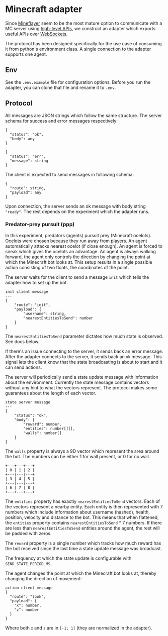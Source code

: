 # Minecraft adapter
Since [Mineflayer][mineflayer-git] seem to be the most mature option to
communicate with a MC server using [high-level APIs][mineflayer-api], we
construct an adapter which exports useful APIs over
[WebSockets][websockets-npm].

The protocol has been designed specifically for the use case of consuming it
from python's environment class. A single connection to the adapter supports
one agent.

## Env
See the `.env.example` file for configuration options. Before you run the
adapter, you can clone that file and rename it to `.env`.

## Protocol
All messages are JSON strings which follow the same structure. The server
schema for success and error messages respectively:

```
{
  "status": "ok",
  "body": any
}
```

```
{
  "status": "err",
  "message": string
}
```

The client is expected to send messages in following schema:

```
{
  "route": string,
  "payload": any
}
```

Upon connection, the server sends an ok message with body string `"ready"`. The
rest depends on the experiment which the adapter runs.

### Predator-prey pursuit (ppp)
In this experiment, predators (agents) pursuit prey (Minecraft ocelots).
Ocelots were chosen because they run away from players. An agent automatically
attacks nearest ocelot (if close enough). An agent is forced to sneak which
gives the ocelots an advantage. An agent is always walking forward, the agent
only controls the direction by changing the point at which the Minecraft bot
looks at. This setup results in a single possible action consisting of two
floats, the coordinates of the point.

The server waits for the client to send a message `init` which tells the
adapter how to set up the bot.

```
init client message
---
{
    "route": "init",
    "payload": {
        "username": string,
        "nearestEntitiesToSend": number
    }
}
```

The `nearestEntitiesToSend` parameter dictates how much state is observed. See
docs below.

If there's an issue connecting to the server, it sends back an error message.
After the adapter connects to the server, it sends back an `ok` message. This
signal lets the client know that the state broadcasting is about to start and
it can send actions.

The server will periodically send a state update message with information about
the environment. Currently the state message contains vectors without any hint
to what the vectors represent. The protocol makes some guarantees about the
length of each vector.

```
state server message
---
{
    "status": "ok",
    "body": {
        "reward": number,
        "entities": number[][],
        "walls": number[]
    }
}
```

The `walls` property is always a 9D vector which represent the area around the
bot. The numbers can be either 1 for wall present, or 0 for no wall.

```
+---+---+---+
| 0 | 1 | 2 |
+---|---|---+
| 3 | 4 | 5 |
+---|---|---+
| 6 | 7 | 8 |
+---+---+---+
```

The `entities` property has exactly `nearestEntitiesToSend` vectors. Each of
the vectors represent a nearby entity. Each entity is then represented with 7
numbers which include information about username (hashed), health, position,
velocity and distance to the bot. This means that when flattened, the
`entities` property contains `nearestEntitiesToSend` * 7 numbers. If there are
less than `nearestEntitiesToSend` entities around the agent, the rest will be
padded with zeros.

The `reward` property is a single number which tracks how much reward has the
bot received since the last time a state update message was broadcast.

The frequency at which the state update is configurable with
`SEND_STATE_PERIOD_MS`.

The agent changes the point at which the Minecraft bot looks at, thereby
changing the direction of movement:

```
action client message
{
  "route": "look",
  "payload": {
    "x": number,
    "z": number
  }
}
```

Where both `x` and `z` are in `[-1; 1]` (they are normalized in the adapter).


<!-- Invisible List of References -->
[mineflayer-git]: https://github.com/PrismarineJS/mineflayer
[websockets-npm]: https://www.npmjs.com/package/websocket
[mineflayer-api]: https://github.com/PrismarineJS/mineflayer/blob/master/docs/api.md#botswingarmhand
